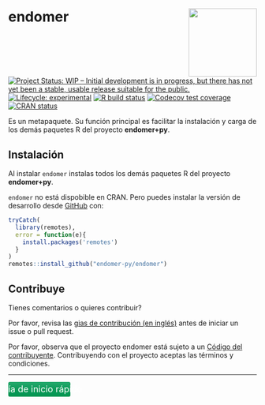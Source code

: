 
<!-- README.md is generated from README.Rmd. Please edit that file -->

# endomer <img src='man/figures/logo.png' align="right" height="138" />

<!-- badges: start -->

[![Project Status: WIP – Initial development is in progress, but there
has not yet been a stable, usable release suitable for the
public.](https://www.repostatus.org/badges/latest/wip.svg)](https://www.repostatus.org/#wip)
[![Lifecycle:
experimental](https://img.shields.io/badge/lifecycle-experimental-orange.svg)](https://www.tidyverse.org/lifecycle/#experimental)
[![R build
status](https://github.com/endomer-py/endomer/workflows/R-CMD-check/badge.svg)](https://github.com/endomer-py/endomer/actions)
[![Codecov test
coverage](https://codecov.io/gh/endomer-py/endomer/branch/main/graph/badge.svg)](https://codecov.io/gh/endomer-py/endomer?branch=main)
[![CRAN
status](https://www.r-pkg.org/badges/version/endomer)](https://CRAN.R-project.org/package=endomer)
<!-- badges: end -->

Es un metapaquete. Su función principal es facilitar la instalación y
carga de los demás paquetes R del proyecto **endomer+py**.

## Instalación

Al instalar `endomer` instalas todos los demás paquetes R del proyecto
**endomer+py**.

<!-- You can install the released version of endomer from [CRAN](https://CRAN.R-project.org) with: -->
<!-- ``` r -->
<!-- install.packages("endomer") -->
<!-- ``` -->

`endomer` no está dispobible en CRAN. Pero puedes instalar la versión de
desarrollo desde [GitHub](https://github.com/) con:

``` r
tryCatch(
  library(remotes),
  error = function(e){
    install.packages('remotes')
  }
)
remotes::install_github("endomer-py/endomer")
```

## Contribuye

Tienes comentarios o quieres contribuir?

Por favor, revisa las [gias de contribución (en
inglés)](https://endomer-py.github.io/endomer/CONTRIBUTING.html) antes
de iniciar un issue o pull request.

Por favor, observa que el proyecto endomer está sujeto a un [Código del
contribuyente](https://contributor-covenant.org/es/version/2/0/CODE_OF_CONDUCT.html).
Contribuyendo con el proyecto aceptas las términos y condiciones.

<hr/>

<a href="https://endomer-py.github.io/endomer/articles/endomer.html">
  <svg width="50%" height="30" xmlns="http://www.w3.org/2000/svg">
  <linearGradient id="a" x2="0" y2="100%">
    <stop offset="0" stop-color="#bbb" stop-opacity="0.2"/>
  <stop offset="1" stop-opacity="0.1"/>
    </linearGradient>
    <rect rx="4" x="0" width="50%" height="30" fill="#555"/>
    <rect rx="4" x="0" width="50%" height="30" fill="#00a65a"/>
    <rect rx="4" width="50%" height="30" fill="url(#a)"/>
    <g fill="#fff" text-anchor="middle" font-size="18">
    <text x="25%" y="21">Guía de inicio rápido</text>
    </g>
    </svg>
    </a>
